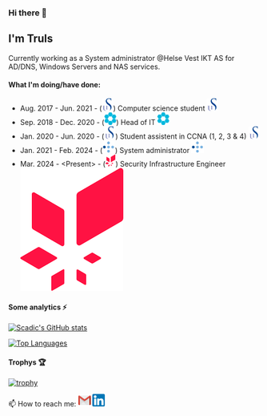 ### Hi there 👋
## I'm Truls

Currently working as a System administrator @Helse Vest IKT AS for AD/DNS, Windows Servers and NAS services.

#### What I'm doing/have done:
 - Aug. 2017 - Jun. 2021 - \(<img src="assets/Uis.png" alt="UiS" height="25" />\) Computer science student [<img src="assets/Uis.png" alt="UiS" height="25" />](https://uis.no/en)
 - Sep. 2018 - Dec. 2020 - \(<img src="assets/Ion.png" alt="ION" height="25" />\) Head of IT [<img src="assets/Ion.png" alt="ION" height="25" />](https://github.com/ION-Racing-UiS)
 - Jan. 2020 - Jun. 2020 - \(<img src="assets/Uis.png" alt="UiS" height="25" />\) Student assistent in CCNA \(1, 2, 3 \& 4\) [<img src="assets/Uis.png" alt="UiS" height="25" />](https://uis.no/en)
 - Jan. 2021 - Feb. 2024 - \(<img src="assets/Hvikt.png" alt="HVIKT" height="25" />\) System administrator [<img src="assets/Hvikt.png" alt="HVIKT" height="25" />](https://helse-vest-ikt.no/)
 - Mar. 2024 - \<Present\> - \(<img src="assets/Equinor.png" alt="Equinor" height="24" />) Security Infrastructure Engineer [<img src ="assets/Equinor.png" alt="Equinor" hegith="24" />](https://equinor.no)

#### Some analytics ⚡
[![Scadic's GitHub stats](https://github-readme-stats.vercel.app/api?username=scadic&show_icons=true&theme=nightowl)](https://github.com/anuraghazra/github-readme-stats)

[![Top Languages](https://github-readme-stats.vercel.app/api/top-langs/?username=scadic&theme=nightowl)](https://github.com/anuraghazra/github-readme-stats)

#### Trophys 🏆
[![trophy](https://github-profile-trophy.vercel.app/?username=scadic&theme=chalk)](https://github.com/ryo-ma/github-profile-trophy)

📫 How to reach me: [<img src="assets/Gmail.png" alt="Gmail" height="25" />](mailto:trulshskadberg@gmail.com) [<img src="assets/Linkedin.png" alt="Linkedin" height="25" />](https://www.linkedin.com/in/truls-hansen-skadberg) <!--[<img src="assets/Instagram.png" alt="Instagram" height="25" />](https://www.instagram.com/truls.skadn/)-->

<!--
**Scadic/scadic** is a ✨ _special_ ✨ repository because its `README.md` (this file) appears on your GitHub profile.

Here are some ideas to get you started:

- 🔭 I’m currently working on ...
- 🌱 I’m currently learning ...
- 👯 I’m looking to collaborate on ...
- 🤔 I’m looking for help with ...
- 💬 Ask me about ...
- 📫 How to reach me: ...
- 😄 Pronouns: ...
- ⚡ Fun fact: ...
-->
